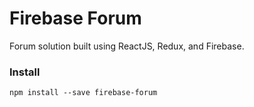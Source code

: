 # Firebase Forum

Forum solution built using ReactJS, Redux, and Firebase.

### Install

```
npm install --save firebase-forum
```